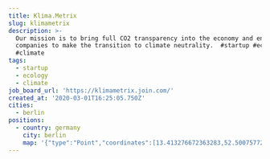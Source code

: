 ```yaml
---
title: Klima.Metrix
slug: klimametrix
description: >-
  Our mission is to bring full CO2 transparency into the economy and enable
  companies to make the transition to climate neutrality.  #startup #ecology
  #climate
tags:
  - startup
  - ecology
  - climate
job_board_url: 'https://klimametrix.join.com/'
created_at: '2020-03-01T16:25:05.750Z'
cities:
  - berlin
positions:
  - country: germany
    city: berlin
    map: '{"type":"Point","coordinates":[13.413276672363283,52.500757728600306]}'
---
```


